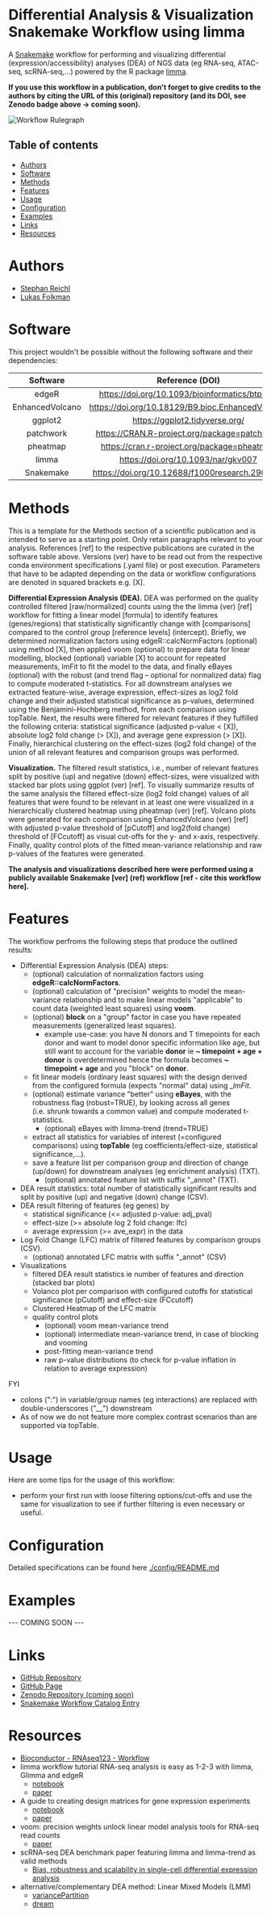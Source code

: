# Differential Analysis & Visualization Snakemake Workflow using limma
A [Snakemake](https://snakemake.readthedocs.io/en/stable/) workflow for performing and visualizing differential (expression/accessibility) analyses (DEA) of NGS data (eg RNA-seq, ATAC-seq, scRNA-seq,...) powered by the R package [limma](https://www.bioconductor.org/packages/release/bioc/html/limma.html).

**If you use this workflow in a publication, don't forget to give credits to the authors by citing the URL of this (original) repository (and its DOI, see Zenodo badge above -> coming soon).**

![Workflow Rulegraph](./workflow/dags/rulegraph.svg)

Table of contents
----------------
  * [Authors](#authors)
  * [Software](#software)
  * [Methods](#methods)
  * [Features](#features)
  * [Usage](#usage)
  * [Configuration](#configuration)
  * [Examples](#examples)
  * [Links](#links)
  * [Resources](#resources)

# Authors
- [Stephan Reichl](https://github.com/sreichl)
- [Lukas Folkman](https://github.com/lukas-folkman)


# Software
This project wouldn't be possible without the following software and their dependencies:

| Software       | Reference (DOI)                                   |
| :------------: | :-----------------------------------------------: |
| edgeR          | https://doi.org/10.1093/bioinformatics/btp616     |
| EnhancedVolcano| https://doi.org/10.18129/B9.bioc.EnhancedVolcano  |
| ggplot2        | https://ggplot2.tidyverse.org/                    |
| patchwork      | https://CRAN.R-project.org/package=patchwork      |
| pheatmap       | https://cran.r-project.org/package=pheatmap       |
| limma          | https://doi.org/10.1093/nar/gkv007                |
| Snakemake      | https://doi.org/10.12688/f1000research.29032.2    |

# Methods
This is a template for the Methods section of a scientific publication and is intended to serve as a starting point. Only retain paragraphs relevant to your analysis. References [ref] to the respective publications are curated in the software table above. Versions (ver) have to be read out from the respective conda environment specifications (.yaml file) or post execution. Parameters that have to be adapted depending on the data or workflow configurations are denoted in squared brackets e.g. [X].

__Differential Expression Analysis (DEA).__ DEA was performed on the quality controlled filtered [raw/normalized] counts using the the limma (ver) [ref] workflow for fitting a linear model [formula] to identify features (genes/regions) that statistically significantly change with [comparisons] compared to the control group [reference levels] (intercept). Briefly, we determined normalization factors using edgeR::calcNormFactors (optional) using method [X], then applied voom (optional) to prepare data for linear modelling, blocked (optional) variable [X] to account for repeated measurements, lmFit to fit the model to the data, and finally eBayes (optional) with the robust (and trend flag – optional for normalized data) flag to compute moderated t-statistics. For all downstream analyses we extracted feature-wise, average expression, effect-sizes as log2 fold change and their adjusted statistical significance as p-values, determined using the Benjamini-Hochberg method, from each comparison using topTable. Next, the results were filtered for relevant features if they fulfilled the following criteria: statistical significance (adjusted p-value < [X]), absolute log2 fold change (> [X]), and average gene expression (> [X]). Finally, hierarchical clustering on the effect-sizes (log2 fold change) of the union of all relevant features and comparison groups was performed.

__Visualization.__ The filtered result statistics, i.e., number of relevant features split by positive (up) and negative (down) effect-sizes, were visualized with stacked bar plots using ggplot (ver) [ref].
To visually summarize results of the same analysis the filtered effect-size (log2 fold change) values of all features that were found to be relevant in at least one were visualized in a hierarchically clustered heatmap using pheatmap (ver) [ref]. 
Volcano plots were generated for each comparison using EnhancedVolcano (ver) [ref] with adjusted p-value threshold of [pCutoff] and log2(fold change) threshold of [FCcutoff] as visual cut-offs for the y- and x-axis, respectively.
Finally, quality control plots of the fitted mean-variance relationship and raw p-values of the features were generated.


**The analysis and visualizations described here were performed using a publicly available Snakemake [ver] (ref) workflow [ref - cite this workflow here].**

# Features
The workflow perfroms the following steps that produce the outlined results:

- Differential Expression Analysis (DEA) steps:
  - (optional) calculation of normalization factors using __edgeR::calcNormFactors__.
  - (optional) calculation of "precision" weights to model the mean-variance relationship and to make linear models "applicable" to count data (weighted least squares) using __voom__.
  - (optional) __block__ on a "group" factor in case you have repeated measurements (generalized least squares).
      - example use-case: you have N donors and T timepoints for each donor and want to model donor specific information like age, but still want to account for the variable __donor__ ie __~ timepoint + age + donor__ is overdetermined hence the formula becomes __~ timepoint + age__ and you "block" on __donor__.
  - fit linear models (ordinary least squares) with the design derived from the configured formula (expects "normal" data) using __lmFit_.
  - (optional) estimate variance "better" using __eBayes__, with the robustness flag (robust=TRUE), by looking across all genes (i.e. shrunk towards a common value) and compute moderated t-statistics.
      - (optional) eBayes with limma-trend (trend=TRUE)
  - extract all statistics for variables of interest (=configured comparisons) using __topTable__ (eg coefficients/effect-size, statistical significance,...).
  - save a feature list per comparison group and direction of change (up/down) for downstream analyses (eg enrichment analysis) (TXT).
    - (optional) annotated feature list with suffix "_annot" (TXT).
- DEA result statistics: total number of statistically significant results and split by positive (up) and negative (down) change (CSV).
- DEA result filtering of features (eg genes) by 
  - statistical significance (<= adjusted p-value: adj_pval)
  - effect-size (>= absolute log 2 fold change: lfc)
  - average expression (>= ave_expr) in the data
- Log Fold Change (LFC) matrix of filtered features by comparison groups (CSV).
  - (optional) annotated LFC matrix with suffix "_annot" (CSV)
- Visualizations
  - filtered DEA result statistics ie number of features and direction (stacked bar plots)
  - Volanco plot per comparison with configured cutoffs for statistical significance (pCutoff) and effect-size (FCcutoff)
  - Clustered Heatmap of the LFC matrix
  - quality control plots
      - (optional) voom mean-variance trend
      - (optional) intermediate mean-variance trend, in case of blocking and vooming
      - post-fitting mean-variance trend
      - raw p-value distributions (to check for p-value inflation in relation to average expression)

FYI
- colons (":") in variable/group names (eg interactions) are replaced with double-underscores ("\_\_") downstream
- As of now we do not feature more complex contrast scenarios than are supported via topTable.


# Usage
Here are some tips for the usage of this workflow:
- perform your first run with loose filtering options/cut-offs and use the same for visualization to see if further filtering is even necessary or useful.

# Configuration
Detailed specifications can be found here [./config/README.md](./config/README.md)

# Examples
--- COMING SOON ---

# Links
- [GitHub Repository](https://github.com/epigen/dea_limma/)
- [GitHub Page](https://epigen.github.io/dea_limma/)
- [Zenodo Repository (coming soon)]()
- [Snakemake Workflow Catalog Entry](https://snakemake.github.io/snakemake-workflow-catalog?usage=epigen/dea_limma)

# Resources
- [Bioconductor - RNAseq123 - Workflow](https://bioconductor.org/packages/release/workflows/html/RNAseq123.html)
- limma workflow tutorial RNA-seq analysis is easy as 1-2-3 with limma, Glimma and edgeR
    - [notebook](https://bioconductor.org/packages/release/workflows/vignettes/RNAseq123/inst/doc/limmaWorkflow.html)
    - [paper](https://f1000research.com/articles/5-1408/v3)
- A guide to creating design matrices for gene expression experiments
    - [notebook](https://bioconductor.org/packages/release/workflows/vignettes/RNAseq123/inst/doc/designmatrices.html)
    - [paper](https://f1000research.com/articles/9-1444/v1)
- voom: precision weights unlock linear model analysis tools for RNA-seq read counts
    - [paper](https://genomebiology.biomedcentral.com/articles/10.1186/gb-2014-15-2-r29)
- scRNA-seq DEA benchmark paper featuring limma and limma-trend as valid methods
    - [Bias, robustness and scalability in single-cell differential expression analysis](https://www.nature.com/articles/nmeth.4612)
- alternative/complementary DEA method: Linear Mixed Models (LMM)
    - [variancePartition](https://bmcbioinformatics.biomedcentral.com/articles/10.1186/s12859-016-1323-z)
    - [dream](https://academic.oup.com/bioinformatics/article/37/2/192/5878955)
